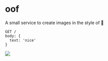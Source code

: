 # oof
A small service to create images in the style of 💯

```
GET / 
body: {
  text: 'nice'
}
```
![](https://i.imgur.com/ySC80vT.png)

